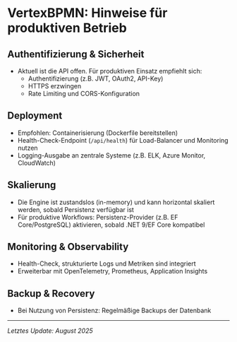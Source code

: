 # VertexBPMN: Hinweise für produktiven Betrieb

## Authentifizierung & Sicherheit
- Aktuell ist die API offen. Für produktiven Einsatz empfiehlt sich:
  - Authentifizierung (z.B. JWT, OAuth2, API-Key)
  - HTTPS erzwingen
  - Rate Limiting und CORS-Konfiguration

## Deployment
- Empfohlen: Containerisierung (Dockerfile bereitstellen)
- Health-Check-Endpoint (`/api/health`) für Load-Balancer und Monitoring nutzen
- Logging-Ausgabe an zentrale Systeme (z.B. ELK, Azure Monitor, CloudWatch)

## Skalierung
- Die Engine ist zustandslos (in-memory) und kann horizontal skaliert werden, sobald Persistenz verfügbar ist
- Für produktive Workflows: Persistenz-Provider (z.B. EF Core/PostgreSQL) aktivieren, sobald .NET 9/EF Core kompatibel

## Monitoring & Observability
- Health-Check, strukturierte Logs und Metriken sind integriert
- Erweiterbar mit OpenTelemetry, Prometheus, Application Insights

## Backup & Recovery
- Bei Nutzung von Persistenz: Regelmäßige Backups der Datenbank

---
*Letztes Update: August 2025*
